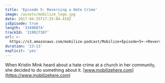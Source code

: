 ```yaml
---
title: 'Episode 5: Reversing a Hate Crime'
image: /assets/mobilize_logo.jpg
date: 2017-04-25T17:25:04.419Z
isEpisode: true
length: '33498874'
trackId: '319027387'
url: >-
  https://s3.amazonaws.com/mobilize-podcast/Mobilize+Episode+5+-+Reversing+a+Hate+Crime.mp3
duration: '23:13'
explicit: 'yes'
---
```

When Kristin Mink heard about a hate crime at a church in her community, she decided to do something about it. [www.mobilizehere.com](https://www.mobilizehere.com)
